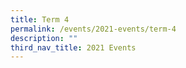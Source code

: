 ```yaml
---
title: Term 4
permalink: /events/2021-events/term-4
description: ""
third_nav_title: 2021 Events
---
```

